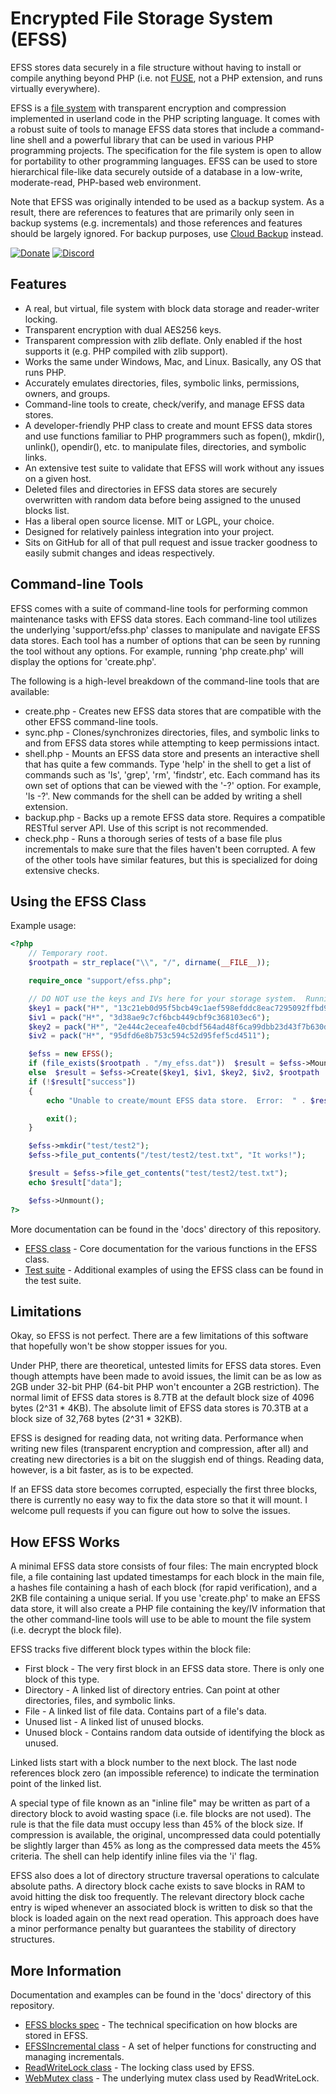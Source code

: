 Encrypted File Storage System (EFSS)
====================================

EFSS stores data securely in a file structure without having to install or compile anything beyond PHP (i.e. not [FUSE](http://fuse.sourceforge.net/), not a PHP extension, and runs virtually everywhere).

EFSS is a [file system](http://en.wikipedia.org/wiki/File_system) with transparent encryption and compression implemented in userland code in the PHP scripting language.  It comes with a robust suite of tools to manage EFSS data stores that include a command-line shell and a powerful library that can be used in various PHP programming projects.  The specification for the file system is open to allow for portability to other programming languages.  EFSS can be used to store hierarchical file-like data securely outside of a database in a low-write, moderate-read, PHP-based web environment.

Note that EFSS was originally intended to be used as a backup system.  As a result, there are references to features that are primarily only seen in backup systems (e.g. incrementals) and those references and features should be largely ignored.  For backup purposes, use [Cloud Backup](https://github.com/cubiclesoft/cloud-backup) instead.

[![Donate](https://cubiclesoft.com/res/donate-shield.png)](https://cubiclesoft.com/donate/) [![Discord](https://img.shields.io/discord/777282089980526602?label=chat&logo=discord)](https://cubiclesoft.com/product-support/github/)

Features
--------

* A real, but virtual, file system with block data storage and reader-writer locking.
* Transparent encryption with dual AES256 keys.
* Transparent compression with zlib deflate.  Only enabled if the host supports it (e.g. PHP compiled with zlib support).
* Works the same under Windows, Mac, and Linux.  Basically, any OS that runs PHP.
* Accurately emulates directories, files, symbolic links, permissions, owners, and groups.
* Command-line tools to create, check/verify, and manage EFSS data stores.
* A developer-friendly PHP class to create and mount EFSS data stores and use functions familiar to PHP programmers such as fopen(), mkdir(), unlink(), opendir(), etc. to manipulate files, directories, and symbolic links.
* An extensive test suite to validate that EFSS will work without any issues on a given host.
* Deleted files and directories in EFSS data stores are securely overwritten with random data before being assigned to the unused blocks list.
* Has a liberal open source license.  MIT or LGPL, your choice.
* Designed for relatively painless integration into your project.
* Sits on GitHub for all of that pull request and issue tracker goodness to easily submit changes and ideas respectively.

Command-line Tools
------------------

EFSS comes with a suite of command-line tools for performing common maintenance tasks with EFSS data stores.  Each command-line tool utilizes the underlying 'support/efss.php' classes to manipulate and navigate EFSS data stores.  Each tool has a number of options that can be seen by running the tool without any options.  For example, running 'php create.php' will display the options for 'create.php'.

The following is a high-level breakdown of the command-line tools that are available:

* create.php - Creates new EFSS data stores that are compatible with the other EFSS command-line tools.
* sync.php - Clones/synchronizes directories, files, and symbolic links to and from EFSS data stores while attempting to keep permissions intact.
* shell.php - Mounts an EFSS data store and presents an interactive shell that has quite a few commands.  Type 'help' in the shell to get a list of commands such as 'ls', 'grep', 'rm', 'findstr', etc.  Each command has its own set of options that can be viewed with the '-?' option.  For example, 'ls -?'.  New commands for the shell can be added by writing a shell extension.
* backup.php - Backs up a remote EFSS data store.  Requires a compatible RESTful server API.  Use of this script is not recommended.
* check.php - Runs a thorough series of tests of a base file plus incrementals to make sure that the files haven't been corrupted.  A few of the other tools have similar features, but this is specialized for doing extensive checks.

Using the EFSS Class
--------------------

Example usage:

```php
<?php
	// Temporary root.
	$rootpath = str_replace("\\", "/", dirname(__FILE__));

	require_once "support/efss.php";

	// DO NOT use the keys and IVs here for your storage system.  Running 'create.php' will generate the necessary information.
	$key1 = pack("H*", "13c21eb0d95f5bcb49c1aef598efddc8eac7295092ffbd99c6c1f28d0b0dc9e3");
	$iv1 = pack("H*", "3d38ae9c7cf6bcb449cbf9c368103ec6");
	$key2 = pack("H*", "2e444c2eceafe40cbdf564ad48f6ca99dbb23d43f7b630d89646a48ef0d67a02");
	$iv2 = pack("H*", "95dfd6e8b753c594c52d95fef5cd4511");

	$efss = new EFSS();
	if (file_exists($rootpath . "/my_efss.dat"))  $result = $efss->Mount($key1, $iv1, $key2, $iv2, $rootpath . "/my_efss.dat", EFSS_MODE_EXCL);
	else  $result = $efss->Create($key1, $iv1, $key2, $iv2, $rootpath . "/my_efss.dat");
	if (!$result["success"])
	{
		echo "Unable to create/mount EFSS data store.  Error:  " . $result["error"] . "\n";

		exit();
	}

	$efss->mkdir("test/test2");
	$efss->file_put_contents("/test/test2/test.txt", "It works!");

	$result = $efss->file_get_contents("test/test2/test.txt");
	echo $result["data"];

	$efss->Unmount();
?>
```

More documentation can be found in the 'docs' directory of this repository.

* [EFSS class](https://github.com/cubiclesoft/efss/blob/master/docs/efss.md) - Core documentation for the various functions in the EFSS class.
* [Test suite](https://github.com/cubiclesoft/efss/blob/master/test_suite/run.php) - Additional examples of using the EFSS class can be found in the test suite.

Limitations
-----------

Okay, so EFSS is not perfect.  There are a few limitations of this software that hopefully won't be show stopper issues for you.

Under PHP, there are theoretical, untested limits for EFSS data stores.  Even though attempts have been made to avoid issues, the limit can be as low as 2GB under 32-bit PHP (64-bit PHP won't encounter a 2GB restriction).  The normal limit of EFSS data stores is 8.7TB at the default block size of 4096 bytes (2^31 * 4KB).  The absolute limit of EFSS data stores is 70.3TB at a block size of 32,768 bytes (2^31 * 32KB).

EFSS is designed for reading data, not writing data.  Performance when writing new files (transparent encryption and compression, after all) and creating new directories is a bit on the sluggish end of things.  Reading data, however, is a bit faster, as is to be expected.

If an EFSS data store becomes corrupted, especially the first three blocks, there is currently no easy way to fix the data store so that it will mount.  I welcome pull requests if you can figure out how to solve the issues.

How EFSS Works
--------------

A minimal EFSS data store consists of four files:  The main encrypted block file, a file containing last updated timestamps for each block in the main file, a hashes file containing a hash of each block (for rapid verification), and a 2KB file containing a unique serial.  If you use 'create.php' to make an EFSS data store, it will also create a PHP file containing the key/IV information that the other command-line tools will use to be able to mount the file system (i.e. decrypt the block file).

EFSS tracks five different block types within the block file:

* First block - The very first block in an EFSS data store.  There is only one block of this type.
* Directory - A linked list of directory entries.  Can point at other directories, files, and symbolic links.
* File - A linked list of file data.  Contains part of a file's data.
* Unused list - A linked list of unused blocks.
* Unused block - Contains random data outside of identifying the block as unused.

Linked lists start with a block number to the next block.  The last node references block zero (an impossible reference) to indicate the termination point of the linked list.

A special type of file known as an "inline file" may be written as part of a directory block to avoid wasting space (i.e. file blocks are not used).  The rule is that the file data must occupy less than 45% of the block size.  If compression is available, the original, uncompressed data could potentially be slightly larger than 45% as long as the compressed data meets the 45% criteria.  The shell can help identify inline files via the 'i' flag.

EFSS also does a lot of directory structure traversal operations to calculate absolute paths.  A directory block cache exists to save blocks in RAM to avoid hitting the disk too frequently.  The relevant directory block cache entry is wiped whenever an associated block is written to disk so that the block is loaded again on the next read operation.  This approach does have a minor performance penalty but guarantees the stability of directory structures.

More Information
----------------

Documentation and examples can be found in the 'docs' directory of this repository.

* [EFSS blocks spec](https://github.com/cubiclesoft/efss/blob/master/docs/efss_blocks_spec.md) - The technical specification on how blocks are stored in EFSS.
* [EFSSIncremental class](https://github.com/cubiclesoft/efss/blob/master/docs/efss_incremental_helpers.md) - A set of helper functions for constructing and managing incrementals.
* [ReadWriteLock class](https://github.com/cubiclesoft/efss/blob/master/docs/read_write_lock.md) - The locking class used by EFSS.
* [WebMutex class](https://github.com/cubiclesoft/efss/blob/master/docs/web_mutex.md) - The underlying mutex class used by ReadWriteLock.
